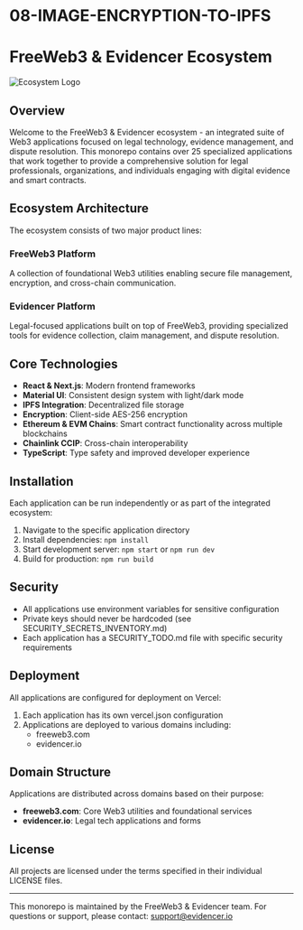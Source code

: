 # 08-IMAGE-ENCRYPTION-TO-IPFS
# FreeWeb3 & Evidencer Ecosystem

![Ecosystem Logo](logo-sm.png)

## Overview

Welcome to the FreeWeb3 & Evidencer ecosystem - an integrated suite of Web3 applications focused on legal technology, evidence management, and dispute resolution. This monorepo contains over 25 specialized applications that work together to provide a comprehensive solution for legal professionals, organizations, and individuals engaging with digital evidence and smart contracts.

## Ecosystem Architecture

The ecosystem consists of two major product lines:

### FreeWeb3 Platform
A collection of foundational Web3 utilities enabling secure file management, encryption, and cross-chain communication.

### Evidencer Platform
Legal-focused applications built on top of FreeWeb3, providing specialized tools for evidence collection, claim management, and dispute resolution.

## Core Technologies

- **React & Next.js**: Modern frontend frameworks
- **Material UI**: Consistent design system with light/dark mode
- **IPFS Integration**: Decentralized file storage
- **Encryption**: Client-side AES-256 encryption
- **Ethereum & EVM Chains**: Smart contract functionality across multiple blockchains
- **Chainlink CCIP**: Cross-chain interoperability
- **TypeScript**: Type safety and improved developer experience

## Installation

Each application can be run independently or as part of the integrated ecosystem:

1. Navigate to the specific application directory
2. Install dependencies: `npm install`
3. Start development server: `npm start` or `npm run dev`
4. Build for production: `npm run build`

## Security

- All applications use environment variables for sensitive configuration
- Private keys should never be hardcoded (see SECURITY_SECRETS_INVENTORY.md)
- Each application has a SECURITY_TODO.md file with specific security requirements

## Deployment

All applications are configured for deployment on Vercel:

1. Each application has its own vercel.json configuration
2. Applications are deployed to various domains including:
   - freeweb3.com
   - evidencer.io

## Domain Structure

Applications are distributed across domains based on their purpose:

- **freeweb3.com**: Core Web3 utilities and foundational services
- **evidencer.io**: Legal tech applications and forms

## License

All projects are licensed under the terms specified in their individual LICENSE files.

---

This monorepo is maintained by the FreeWeb3 & Evidencer team. For questions or support, please contact: support@evidencer.io